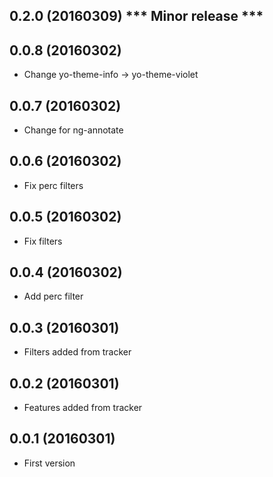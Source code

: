 ## 0.2.0 (20160309) *** Minor release ***


## 0.0.8 (20160302)

* Change yo-theme-info -> yo-theme-violet

## 0.0.7 (20160302)

* Change for ng-annotate

## 0.0.6 (20160302)

* Fix perc filters

## 0.0.5 (20160302)

* Fix filters

## 0.0.4 (20160302)

* Add perc filter

## 0.0.3 (20160301)

* Filters added from tracker

## 0.0.2 (20160301)

* Features added from tracker

## 0.0.1 (20160301)

* First version